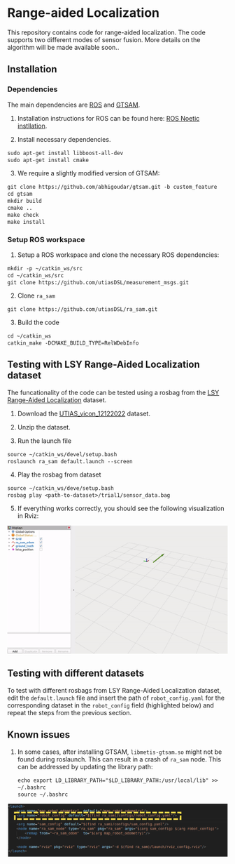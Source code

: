 # Range-aided Localization
This repository contains code for range-aided localization. The code supports two different modes of sensor fusion. More details on the algorithm will be made available soon..


## Installation

### Dependencies

The main dependencies are [ROS]() and [GTSAM](https://github.com/borglab/gtsam).

1. Installation instructions for ROS can be found here: [ROS Noetic instllation](http://wiki.ros.org/noetic/Installation/Ubuntu).

2. Install necessary dependencies.
```
sudo apt-get install libboost-all-dev
sudo apt-get install cmake
```

3. We require a slightly modified version of GTSAM:
```
git clone https://github.com/abhigoudar/gtsam.git -b custom_feature
cd gtsam
mkdir build
cmake ..
make check
make install
```

### Setup ROS workspace

1. Setup a ROS workspace and clone the necessary ROS dependencies:
```
mkdir -p ~/catkin_ws/src
cd ~/catkin_ws/src
git clone https://github.com/utiasDSL/measurement_msgs.git
```

2. Clone `ra_sam`
```
git clone https://github.com/utiasDSL/ra_sam.git
```

3. Build the code
```
cd ~/catkin_ws
catkin_make -DCMAKE_BUILD_TYPE=RelWDebInfo
```

## Testing with LSY Range-Aided Localization dataset

The funcationality of the code can be tested using a rosbag from the [LSY Range-Aided Localization](https://utiasdsl.github.io/utias_ra_loc) dataset. 

1. Download the [UTIAS_vicon_12122022](https://utiasdsl.github.io/utias_ra_loc/03_UTIAS_vicon_1212022.html#data-files) dataset.

2. Unzip the dataset.

3. Run the launch file
```
source ~/catkin_ws/devel/setup.bash
roslaunch ra_sam default.launch --screen
```

4. Play the rosbag from dataset

```
source ~/catkin_ws/deve/setup.bash
rosbag play <path-to-dataset>/trial1/sensor_data.bag
```

5. If everything works correctly, you should see the following visualization in Rviz:

<p align="center">
    <img src="doc/assets/ra_sam_trial1.gif" alt="drawing" width="600"/>
</p>


## Testing with different datasets

To test with different rosbags from LSY Range-Aided Localization dataset, edit the `default.launch` file and insert the path of `robot_config.yaml` for the corresponding dataset in the `robot_config` field (highlighted below) and repeat the steps from the previous section.

## Known issues
1. In some cases, after installing GTSAM, `libmetis-gtsam.so` might not be found during roslaunch. This can result in a crash of `ra_sam` node. This can be addressed by updating the library path:
   ```
   echo export LD_LIBRARY_PATH="$LD_LIBRARY_PATH:/usr/local/lib" >> ~/.bashrc
   source ~/.bashrc
   ```

<p align="center">
    <img src="doc/assets/edit_launch_file.png" alt="drawing" width="800"/>
</p>
